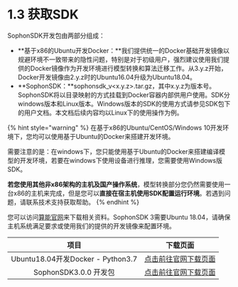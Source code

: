 # 1.3 获取SDK

SophonSDK开发包由两部分组成：

* **基于x86的Ubuntu开发Docker：**我们提供统一的Docker基础开发镜像以规避环境不一致带来的隐性问题，特别是对于初级用户，强烈建议使用我们提供的Docker镜像作为开发环境进行模型转换和算法迁移工作。从3.y.z开始，Docker开发镜像由2.y.z时的Ubuntu16.04升级为Ubuntu18.04。
* **SophonSDK：**sophonsdk\_v\<x.y.z>.tar.gz，其中x.y.z为版本号。SophonSDK将以目录映射的方式挂载到Docker容器内部供用户使用。SDK分windows版本和Linux版本。Windows版本的SDK的使用方式请参见SDK包下的用户文档。本文档后续内容均以Linux下的使用操作为例。

{% hint style="warning" %}
在基于x86的Ubuntu/CentOS/Windows 10开发环境下，您均可以使用基于Ubuntu的Docker来搭建开发环境。

需要注意的是：在windows下，您只能使用基于Ubuntu的Docker来搭建编译模型的开发环境，若要在windows下使用设备进行推理，您需要使用Windows版SDK。

**若您使用其他非x86架构的主机及国产操作系统**，模型转换部分您仍然需要使用一台x86的主机来完成，但是您可以**直接在宿主机使用SDK配置运行环境**。若遇到问题，请联系技术支持获取帮助。
{% endhint %}

您可以访问[算能官网](https://developer.sophgo.com/site/index/material/all/all.html)来下载相关资料。SophonSDK 3需要Ubuntu 18.04，请确保主机系统满足要求或使用我们的提供的开发镜像来配置环境。

|                项目               |                                    下载页面                                    |
| :-----------------------------: | :------------------------------------------------------------------------: |
| Ubuntu18.04开发Docker - Python3.7 | [点击前往官网下载页面](https://developer.sophgo.com/site/index/material/11/all.html) |
|       SophonSDK3.0.0  开发包       | [点击前往官网下载页面](https://developer.sophgo.com/site/index/material/17/all.html) |

